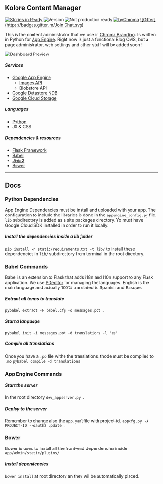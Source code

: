 ## Kolore Content Manager
[![Stories in Ready](https://badge.waffle.io/ChromaBranding/kolore.png?label=ready&title=Ready)](https://waffle.io/ChromaBranding/kolore)
![ Version ](http://img.shields.io/badge/v-0.1-2af985.svg)
![ Not production ready ](http://img.shields.io/badge/Not%20for-Production-red.svg)
[![byChroma](http://img.shields.io/badge/by-Chroma-22f2b8.svg)](http://www.chromabranding.com)
[![Gitter](https://badges.gitter.im/Join Chat.svg)](https://gitter.im/ChromaBranding/kolore?utm_source=badge&utm_medium=badge&utm_campaign=pr-badge&utm_content=badge)

This is the content administrator that we use in [Chroma Branding][0]. Is written in Python for [App Engine][1]. Right now is just a functional Blog CMS, but a page administrator, web settings and other stuff will be added soon ! 

![ Dashboard Preview ](http://lh6.ggpht.com/UpDBa0WRxeYDhuG3wXLmtZGOG6FQDmR3eSpfBBDXpUGlycZnRv9wRZboT1Hwv51LmLAFeQUvJTAu91Gt1TT7gORBU18u=s1200)

##### Services
- [Google App Engine][1]
    - [Images API][8]
    - [Blobstore API][9]
- [Google Datastore NDB][10]
- [Google Cloud Storage][11]

##### Languages
- [Python][2]
- JS & CSS

##### Dependencies & resources
- [Flask Framework][3]
- [Babel][4]
- [Jinja2][5]
- [Bower][6]

---

## Docs

### Python Dependencies
App Engine Dependencies must be install and uploaded with your app. The configuration to include the libraries is done in the `appengine_config.py` file. `lib` subdirectory is added as a site packages directory. Yo must have Google Cloud SDK installed in order to run it locally.

##### Install the dependencies inside a lib folder
`pip install -r static/requirements.txt -t lib/` to install these dependencies in `lib/` subdirectory from terminal in the root directory.

### Babel Commands
Babel is an extension to Flask that adds i18n and l10n support to any Flask application. We use [POeditor][7] for managing the languages. English is the main language and actually 100% translated to Spanish and Basque.

##### Extract all terms to translate
`pybabel extract -F babel.cfg -o messages.pot .`

##### Start a language
`pybabel init -i messages.pot -d translations -l 'es'`

##### Compile all translations
Once you have a `.po` file withe the translations, thode must be compiled to `.mo`
`pybabel compile -d translations`


### App Engine Commands

##### Start the server
In the root directory
`dev_appserver.py .`

##### Deploy to the server
Remember to change also the `app.yaml`file with project-id.
`appcfg.py -A PROJECT-ID --oauth2 update .`


### Bower
Bower is used to install all the front-end dependencies inside `app/admin/static/plugins/`

##### Install dependencies
``bower install`` at root directory an they wil be automatically placed.



[0]: http://www.chromabranding.com
[1]: https://cloud.google.com
[2]: https://www.python.org/
[3]: https://flask.pocoo.org
[4]: https://pythonhosted.org/Flask-Babel/
[5]: http://jinja.pocoo.org/
[6]: http://bower.io
[7]: https://poeditor.com
[8]: https://cloud.google.com/appengine/docs/python/images/
[9]: https://cloud.google.com/appengine/docs/python/blobstore/
[10]: https://cloud.google.com/appengine/docs/python/ndb/
[11]: https://cloud.google.com/storage/

